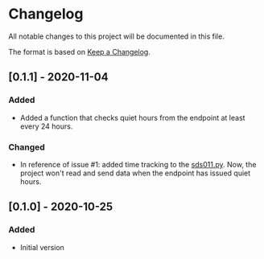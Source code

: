 # Changelog
All notable changes to this project will be documented in this file.

The format is based on [Keep a Changelog](https://keepachangelog.com/en/1.0.0/).

## [0.1.1] - 2020-11-04
### Added
- Added a function that checks quiet hours from the endpoint at least every 24 hours.

### Changed
- In reference of issue #1: added time tracking to the [sds011.py](photo_dash_sds011/sds011.py). Now, the project won't read and send data when the endpoint has issued quiet hours.

## [0.1.0] - 2020-10-25
### Added
- Initial version
